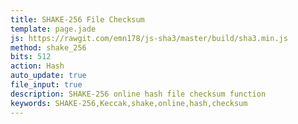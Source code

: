 ```yaml
---
title: SHAKE-256 File Checksum
template: page.jade
js: https://rawgit.com/emn178/js-sha3/master/build/sha3.min.js
method: shake_256
bits: 512
action: Hash
auto_update: true
file_input: true
description: SHAKE-256 online hash file checksum function
keywords: SHAKE-256,Keccak,shake,online,hash,checksum
---
```

